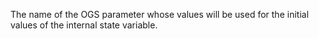 The name of the OGS parameter whose values will be used for the initial values
of the internal state variable.
